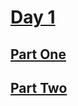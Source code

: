 # [Day 1](https://adventofcode.com/2024/day/1)

## [Part One](https://adventofcode.com/2024/day/1#part1)

## [Part Two](https://adventofcode.com/2024/day/1#part2)
